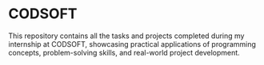 # CODSOFT
This repository contains all the tasks and projects completed during my internship at CODSOFT, showcasing practical applications of programming concepts, problem-solving skills, and real-world project development.
